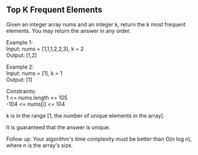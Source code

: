 ## Top K Frequent Elements
Given an integer array nums and an integer k, return the k most frequent elements. You may return the answer in any order.


Example 1:<br>
Input: nums = [1,1,1,2,2,3], k = 2 <br>
Output: [1,2] <br>

Example 2: <br>
Input: nums = [1], k = 1 <br>
Output: [1] <br>

Constraints: <br>
1 <= nums.length <= 105<br>
-104 <= nums[i] <= 104<br>

k is in the range [1, the number of unique elements in the array].<br>

It is guaranteed that the answer is unique.<br>
 
Follow up: Your algorithm's time complexity must be better than O(n log n), where n is the array's size.
